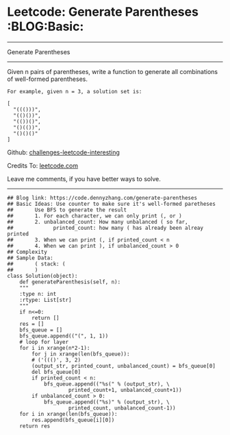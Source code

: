 
# Leetcode: Generate Parentheses     :BLOG:Basic:

---

Generate Parentheses  

---

Given n pairs of parentheses, write a function to generate all combinations of well-formed parentheses.  

    For example, given n = 3, a solution set is:
    
    [
      "((()))",
      "(()())",
      "(())()",
      "()(())",
      "()()()"
    ]

Github: [challenges-leetcode-interesting](https://github.com/DennyZhang/challenges-leetcode-interesting/tree/master/problems/generate-parentheses)  

Credits To: [leetcode.com](https://leetcode.com/problems/generate-parentheses/description/)  

Leave me comments, if you have better ways to solve.  

---

    ## Blog link: https://code.dennyzhang.com/generate-parentheses
    ## Basic Ideas: Use counter to make sure it's well-formed paretheses
    ##       Use BFS to generate the result
    ##       1. For each character, we can only print (, or )
    ##       2. unbalanced_count: How many unbalanced ( so far, 
    ##             printed_count: how many ( has already been alreay printed
    ##       3. When we can print (, if printed_count < n
    ##       4. When we can print ), if unbalanced_count > 0
    ## Complexity
    ## Sample Data:
    ##       ( stack: (
    ##       )
    class Solution(object):
        def generateParenthesis(self, n):
    	"""
    	:type n: int
    	:rtype: List[str]
    	"""
    	if n<=0:
    	    return []
    	res = []
    	bfs_queue = []
    	bfs_queue.append(("(", 1, 1))
    	# loop for layer
    	for i in xrange(n*2-1):
    	    for j in xrange(len(bfs_queue)):
    		# ('((()', 3, 2)
    		(output_str, printed_count, unbalanced_count) = bfs_queue[0]
    		del bfs_queue[0]
    		if printed_count < n:
    		    bfs_queue.append(("%s(" % (output_str), \
    					printed_count+1, unbalanced_count+1))
    		if unbalanced_count > 0:
    		    bfs_queue.append(("%s)" % (output_str), \
    					printed_count, unbalanced_count-1))
    	for i in xrange(len(bfs_queue)):
    	    res.append(bfs_queue[i][0])
    	return res

